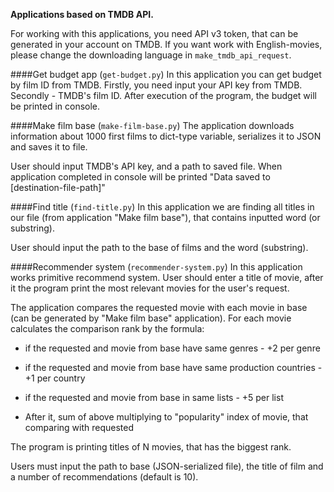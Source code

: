 **Applications based on TMDB API.**

For working with this applications, you need API v3 token, that can be generated in your account on TMDB.
If you want work with English-movies, please change the downloading language in 
`make_tmdb_api_request`.

####Get budget app (`get-budget.py`)
In this application you can get budget by film ID from TMDB. 
Firstly, you need input your API key from TMDB. Secondly - TMDB's film ID. 
After execution of the program, the budget will be printed in console. 

####Make film base (`make-film-base.py`)
The application downloads information about 1000 first films to dict-type variable, serializes it to JSON and saves it to file.

User should input TMDB's API key, and a path to saved file. When application completed in console will be printed "Data saved to [destination-file-path]"

####Find title (`find-title.py`)
In this application we are finding all titles in our file (from application "Make film base"), that contains inputted word (or substring).

User should input the path to the base of films and the word (substring).

####Recommender system (`recommender-system.py`)
In this application works primitive recommend system. User should enter a title of movie, after it the program print the most relevant movies for the user's request.

The application compares the requested movie with each movie in base (can be generated by "Make film base" application). For each movie calculates the comparison rank by the formula: 

* if the requested and movie from base have same genres - +2 per genre

* if the requested and movie from base have same production countries - +1 per country

* if the requested and movie from base in same lists - +5 per list

* After it, sum of above multiplying to "popularity" index of movie, that comparing with requested

The program is printing titles of N movies, that has the biggest rank.
 
Users must input the path to base (JSON-serialized file), the title of film and a number of recommendations (default is 10).